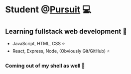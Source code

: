 # Student @<a href="https://pursuit.org">Pursuit</a> 💻
## Learning fullstack web development 🧠
- JavaScript, HTML, CSS ⭐
- React, Express, Node, (Obviously Git/GitHub) ⭐
### Coming out of my shell as well 🐚
